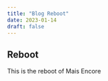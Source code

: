 ```yaml
---
title: "Blog Reboot"
date: 2023-01-14
draft: false
---
```

## Reboot

This is the reboot of Mais Encore 
